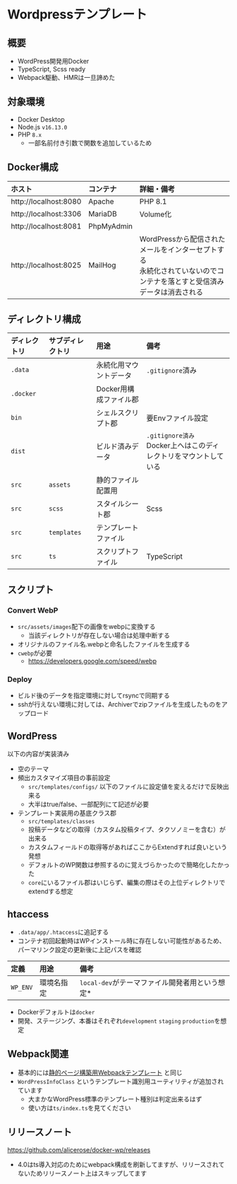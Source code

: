 # Wordpressテンプレート

## 概要

* WordPress開発用Docker
* TypeScript, Scss ready
* Webpack駆動、HMRは一旦諦めた

## 対象環境

* Docker Desktop
* Node.js `v16.13.0`
* PHP `8.x`
  * 一部名前付き引数で関数を追加しているため

## Docker構成

|ホスト|コンテナ| 詳細・備考                                                            |
|:---|:---|:-----------------------------------------------------------------|
|http://localhost:8080|Apache| PHP 8.1                                                          |
|http://localhost:3306|MariaDB| Volume化                                                          |
|http://localhost:8081|PhpMyAdmin||
|http://localhost:8025|MailHog|WordPressから配信されたメールをインターセプトする<br>永続化されていないのでコンテナを落とすと受信済みデータは消去される|

## ディレクトリ構成

| ディレクトリ    | サブディレクトリ    | 用途            | 備考                                           |
|:----------|:------------|:--------------|:---------------------------------------------|
| `.data`   |             | 永続化用マウントデータ   | `.gitignore`済み                               |
| `.docker` |             | Docker用構成ファイル郡|                                              |
| `bin`     |             | シェルスクリプト郡     | 要Envファイル設定                                   |
| `dist`    |             | ビルド済みデータ      | `.gitignore済み`<br>Docker上へはこのディレクトリをマウントしている |
| `src`     | `assets`    | 静的ファイル配置用     |                                              |
| `src`     | `scss`      | スタイルシート郡      | Scss                                         |
| `src`     | `templates` | テンプレートファイル    |                                              |
| `src`     | `ts`        | スクリプトファイル     | TypeScript                                   |

## スクリプト

### Convert WebP

* `src/assets/images`配下の画像をwebpに変換する
  * 当該ディレクトリが存在しない場合は処理中断する
* オリジナルのファイル名.webpと命名したファイルを生成する
* `cwebp`が必要
  * https://developers.google.com/speed/webp

### Deploy

* ビルド後のデータを指定環境に対してrsyncで同期する
* sshが行えない環境に対しては、Archiverでzipファイルを生成したものをアップロード

## WordPress

以下の内容が実装済み

* 空のテーマ
* 頻出カスタマイズ項目の事前設定
  * `src/templates/configs/` 以下のファイルに設定値を変えるだけで反映出来る
  * 大半はtrue/false、一部配列にて記述が必要
* テンプレート実装用の基底クラス郡
  * `src/templates/classes`
  * 投稿データなどの取得（カスタム投稿タイプ、タクソノミーを含む）が出来る
  * カスタムフィールドの取得等があればここからExtendすれば良いという発想
  * デフォルトのWP関数は参照するのに覚えづらかったので簡略化したかった
  * `core`にいるファイル郡はいじらず、編集の際はその上位ディレクトリでextendする想定

## htaccess

* `.data/app/.htaccess`に追記する
* コンテナ初回起動時はWPインストール時に存在しない可能性があるため、パーマリンク設定の更新後に上記パスを確認

|定義| 用途    | 備考                            |
|:---|:------|:------------------------------|
|`WP_ENV`| 環境名指定 | `local-dev`がテーマファイル開発者用という想定* |

* Dockerデフォルトは`docker`
* 開発、ステージング、本番はそれぞれ`development` `staging` `production`を想定

## Webpack関連

* 基本的には[静的ページ構築用Webpackテンプレート](https://github.com/alicerose/webpack-starter) と同じ
* `WordPressInfoClass` というテンプレート識別用ユーティリティが追加されています
  * 大まかなWordPress標準のテンプレート種別は判定出来るはず
  * 使い方は`ts/index.ts`を見てください

## リリースノート

https://github.com/alicerose/docker-wp/releases

* 4.0はts導入対応のためにwebpack構成を刷新してますが、リリースされてないためリリースノート上はスキップしてます
